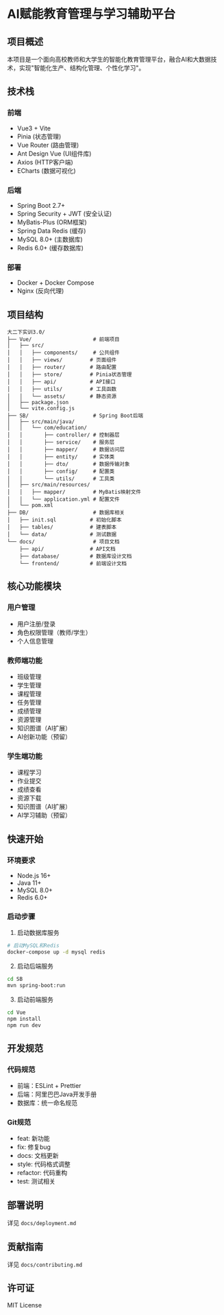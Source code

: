 # AI赋能教育管理与学习辅助平台

## 项目概述

本项目是一个面向高校教师和大学生的智能化教育管理平台，融合AI和大数据技术，实现"智能化生产、结构化管理、个性化学习"。

## 技术栈

### 前端
- Vue3 + Vite
- Pinia (状态管理)
- Vue Router (路由管理)
- Ant Design Vue (UI组件库)
- Axios (HTTP客户端)
- ECharts (数据可视化)

### 后端
- Spring Boot 2.7+
- Spring Security + JWT (安全认证)
- MyBatis-Plus (ORM框架)
- Spring Data Redis (缓存)
- MySQL 8.0+ (主数据库)
- Redis 6.0+ (缓存数据库)

### 部署
- Docker + Docker Compose
- Nginx (反向代理)

## 项目结构

```
大二下实训3.0/
├── Vue/                    # 前端项目
│   ├── src/
│   │   ├── components/     # 公共组件
│   │   ├── views/         # 页面组件
│   │   ├── router/        # 路由配置
│   │   ├── store/         # Pinia状态管理
│   │   ├── api/           # API接口
│   │   ├── utils/         # 工具函数
│   │   └── assets/        # 静态资源
│   ├── package.json
│   └── vite.config.js
├── SB/                     # Spring Boot后端
│   ├── src/main/java/
│   │   └── com/education/
│   │       ├── controller/ # 控制器层
│   │       ├── service/    # 服务层
│   │       ├── mapper/     # 数据访问层
│   │       ├── entity/     # 实体类
│   │       ├── dto/        # 数据传输对象
│   │       ├── config/     # 配置类
│   │       └── utils/      # 工具类
│   ├── src/main/resources/
│   │   ├── mapper/         # MyBatis映射文件
│   │   └── application.yml # 配置文件
│   └── pom.xml
├── DB/                     # 数据库相关
│   ├── init.sql           # 初始化脚本
│   ├── tables/            # 建表脚本
│   └── data/              # 测试数据
└── docs/                   # 项目文档
    ├── api/               # API文档
    ├── database/          # 数据库设计文档
    └── frontend/          # 前端设计文档
```

## 核心功能模块

### 用户管理
- 用户注册/登录
- 角色权限管理（教师/学生）
- 个人信息管理

### 教师端功能
- 班级管理
- 学生管理
- 课程管理
- 任务管理
- 成绩管理
- 资源管理
- 知识图谱（AI扩展）
- AI创新功能（预留）

### 学生端功能
- 课程学习
- 作业提交
- 成绩查看
- 资源下载
- 知识图谱（AI扩展）
- AI学习辅助（预留）

## 快速开始

### 环境要求
- Node.js 16+
- Java 11+
- MySQL 8.0+
- Redis 6.0+

### 启动步骤

1. 启动数据库服务
```bash
# 启动MySQL和Redis
docker-compose up -d mysql redis
```

2. 启动后端服务
```bash
cd SB
mvn spring-boot:run
```

3. 启动前端服务
```bash
cd Vue
npm install
npm run dev
```

## 开发规范

### 代码规范
- 前端：ESLint + Prettier
- 后端：阿里巴巴Java开发手册
- 数据库：统一命名规范

### Git规范
- feat: 新功能
- fix: 修复bug
- docs: 文档更新
- style: 代码格式调整
- refactor: 代码重构
- test: 测试相关

## 部署说明

详见 `docs/deployment.md`

## 贡献指南

详见 `docs/contributing.md`

## 许可证

MIT License